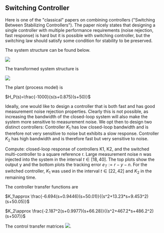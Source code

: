 Switching Controller
---
Here is one of the "classical" papers on combining controllers ("Switching Between Stabilizing Controllers"). 
The paper nicely states that designing a single controller with multiple performance requirements (noise rejection, fast response) is hard
but it is possible with switching controller, but the switching law should satisfy some condition for stability to be preserved.

The system structure can be found below.

![](model_struct.png)

The transformed system structure is

![](model_struct_2.png)

The plant (process model) is

$H_P(s)=\frac{-1000}{s(s+0.875)(s+50)}$

Ideally, one would like to design a controller that is both fast and has good
measurement noise rejection properties. Clearly this is not possible, as increasing the bandwidth of the closed-loop system will also make the system more
sensitive to measurement noise. We opt then to design two distinct controllers:
Controller $K_1$ has low closed-loop bandwidth and is therefore not very sensitive to noise but exhibits a slow response. Controller $K_2$ has high bandwidth
and is therefore fast but very sensitive to noise.


Compute: closed-loop response of controllers K1, K2, and the switched multi-controller
to a square reference r. Large measurement noise n was injected into the system
in the interval $t \in [18, 40]$. The top plots show the output y and the bottom plots
the tracking error $e_T := r − y − n$. For the switched controller, $K_1$ was used in the
interval $t \in [22, 42]$ and $K_2$ in the remaining time.

The controller transfer functions are

$K_1\approx \frac{-6.694(s+0.9446)(s+50.01)}{(s^2+13.23*s+9.453^2)(s+50.05)}$

$K_2\approx \frac{-2.187^2(s+0.9977)(s+66.28)}{(s^2+467.2*s+486.2^2)(s+507)}$

The control transfer matrices
![](transfer_matrices.png).
